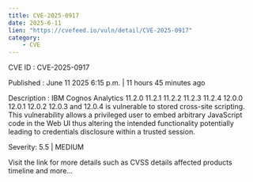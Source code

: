 ```yaml
---
title: CVE-2025-0917
date: 2025-6-11
lien: "https://cvefeed.io/vuln/detail/CVE-2025-0917"
category:
    - CVE
---
```


CVE ID : CVE-2025-0917

Published :  June 11
2025
6:15 p.m. | 11 hours
45 minutes ago

Description : IBM Cognos Analytics 11.2.0
11.2.1
11.2.2
11.2.3
11.2.4
12.0.0
12.0.1
12.0.2
12.0.3
and 12.0.4 is vulnerable to stored cross-site scripting. This vulnerability allows a privileged user to embed arbitrary JavaScript code in the Web UI thus altering the intended functionality potentially leading to credentials disclosure within a trusted session.

Severity: 5.5 | MEDIUM

Visit the link for more details
such as CVSS details
affected products
timeline
and more...
